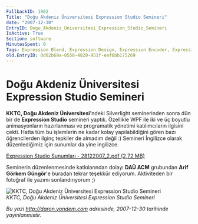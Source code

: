 ```yaml
---
FallbackID: 1902
Title: "Doğu Akdeniz Üniversitesi Expression Studio Semineri"
date: "2007-12-30"
EntryID: Dogu_Akdeniz_Universitesi_Expression_Studio_Semineri
IsActive: True
Section: software
MinutesSpent: 0
Tags: Expression Blend, Expression Design, Expression Encoder, Expression Media, Expression Studio, Expression Web, Seminer, WPF
old.EntryID: 0d02b69a-0558-4820-951f-eaf6bb175269
---
```

# Doğu Akdeniz Üniversitesi Expression Studio Semineri
**KKTC, Doğu Akdeniz Üniversitesi**'ndeki Silverlight seminerinden sonra
dün bir de **Expression Studio** semineri yaptık. Özellikle WPF ile iki
ve üç boyutlu animasyonların hazırlanması ve programatik yönetimi
katılımcıların ilgisini çekti. Hatta tüm bu işlemlerin ne kadar kolay
yapılabildiğini gören bazı öğrencilerden ilginç tepkiler de almadım
değil :) Semineri İngilizce olarak düzenlediğimiz için sunumlar da yine
ingilizce.

[Expression Studio Sunumları - 28122007\_2.pdf (2,72
MB)](media/Dogu_Akdeniz_Universitesi_Expression_Studio_Semineri/28122007_2.pdf)

Seminerin düzenlenmesinde katkılarından dolayı **DAÜ ACM** grubundan
**Arif Görkem Güngör**'e buradan tekrar teşekkür ediyorum. Aktiviteden
bir fotoğraf ile yazımı sonlandırıyorum ;)

![KKTC, Doğu Akdeniz Üniversitesi Expression Studio
Semineri](media/Dogu_Akdeniz_Universitesi_Expression_Studio_Semineri/28122007_3.jpg)\
*KKTC, Doğu Akdeniz Üniversitesi Expression Studio Semineri*



*Bu yazi http://daron.yondem.com adresinde, 2007-12-30 tarihinde yayinlanmistir.*
